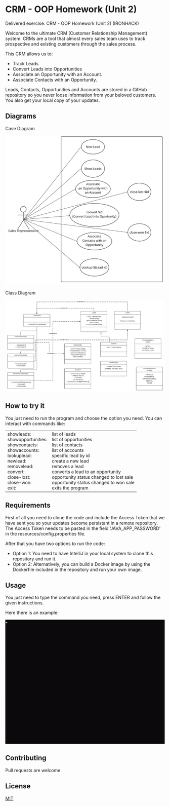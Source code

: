 # CRM - OOP Homework (Unit 2)

Delivered exercise. CRM - OOP Homework (Unit 2) (IRONHACK)

Welcome to the ultimate CRM (Customer Relationship Management) system. CRMs are a tool that almost every sales team uses to track prospective and existing customers through the sales process.

This CRM allows us to:

- Track Leads
- Convert Leads into Opportunities
- Associate an Opportunity with an Account.
- Associate Contacts with an Opportunity.

Leads, Contacts, Opportunities and Accounts are stored in a GitHub repository so you never loose information from your beloved customers. You also get your local copy of your updates.

## Diagrams

Case Diagram

![Case Diagram](case-diagram.JPG "Case diagram")

Class Diagram

![Class Diagram](class-diagram.jpg "Class diagram")

## How to try it

You just need to run the program and choose the option you need.
You can interact with commands like:

<table border="0">
 <tr style="border: none!important;">
    <td style="border: none!important;">
showleads: <br>
showopportunities: <br>
showcontacts: <br>
showaccounts: <br>
lookuplead: <br>
newlead: <br>
removelead: <br>
convert: <br>
close-lost: <br>
close-won: <br>
exit: <br>
</td>
    <td style="border: none!important;">
list of leads<br>
list of opportunities<br>
list of contacts<br>
list of accounts<br>
specific lead by id<br>
create a new lead<br>
removes a lead<br>
converts a lead to an opportunity<br>
opportunity status changed to lost sale<br>
opportunity status changed to won sale<br>
exits the program<br>
</td>
 </tr>
</table>

## Requirements

First of all you need to clone the code and include the Access Token that we have sent you so your updates become persistant in a remote repository. The Access Token needs to be pasted in the field 'JAVA_APP_PASSWORD' in the resources/config.properties file.

After that you have two options to run the code:
- Option 1: You need to have IntelliJ in your local system to clone this repository and run it.
- Option 2: Alternatively, you can build a Docker image by using the Dockerfile included in the repository and run your own image.

## Usage

You just need to type the command you need, press ENTER and follow the given instructions.

Here there is an example:

![example](example.gif "Example CLI")

## Contributing

Pull requests are welcome

## License

[MIT](LICENSE.txt)
